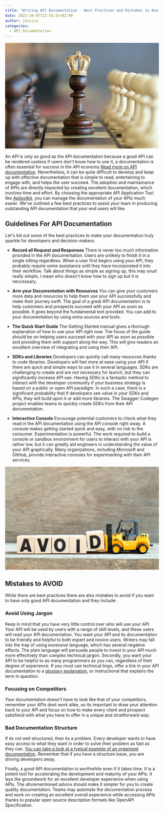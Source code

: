 ```yaml
---
title: "Writing API Documentation - Best Practices and Mistakes to Avoid"
date: 2022-10-07T12:55:31+02:00
author: jessica
categories:
  - API Documentation
---
```


![Best practice](./best-practices.webp "Best practices. Photo from Pexels.com")

An API is only as good as the API documentation because a good API can be rendered useless if users don't know how to use it, a documentation is often essential for success in the API economy [Read more on API documentation](/blog/api-documentation-top-tools-and-using-them-right/). Nevertheless, it can be quite difficult to develop and keep up with effective documentation that is simple to read, entertaining to engage with, and helps the user succeed. The adoption and maintainance of APIs are directly impacted by creating excellent documentation, which involves time and effort. By choosing the appropriate API Application Tool like [Apitoolkit](https://app.apitoolkit.io), you can manage the documentation of your APIs much easier.  We've outlined a few best practices to assist your team in producing outstanding API documentation that your end users will like. 

## Guidelines For API Documentation
Let's list out some of the best practices to make your documentation truly sparkle for developers and decision-makers.
- **Record all Request and Responses**
There is never too much information provided in the API documentation. Users are unlikely to finish it in a single sitting regardless. When a user first begins using your API, they probably require some assistance until they have incorporated it into their workflow. Talk about things as simple as signing up, this may soud really simple, I mean who doesn't know how to sign up but it is neccessary.

- **Arm your Documentation with Resources**
You can give your customers more data and resources to help them use your API successfully and make their journey swift. The goal of a great API documentation is to help customers and prospects succeed with your API as soon as possible. It goes beyond the fundamental text provided. You can add to your documentation by using extra sources and tools.

- **The Quick Start Guide**
The Getting Started manual gives a thorough explanation of how to use your API right now. The focus of the guide should be on helping users succeed with your API as soon as possible and providing them with support along the way. This will give readers an excellent overview of integrating and using their API.

- **SDKs and Libraries**
Developers can quickly call many resources thanks to code libraries. Developers will feel more at ease using your API if there are quick and simple ways to use it in several languages. SDKs are challenging to create and are not necessary for launch, but they can significantly increase API use. Having SDKs is a fantastic method to interact with the developer community if your business strategy is based on a public or open API paradigm. In such a case, there is a significant probability that if developers see value in your SDKs and APIs, they will build upon it or add more libraries. The Swagger Codegen project enables teams to quickly create SDKs from their API documentation.

- **Interactive Console**
Encourage potential customers to check what they read in the API documentation using the API console right away. A console makes getting started quick and easy, with no risk to the consumer. Experimentation is powerful. The work required to build a console or sandbox environment for users to interact with your API is rather low, but it can greatly aid engineers in understanding the value of your API graphically. Many organizations, including Microsoft and GitHub, provide interactive consoles for experimenting with their API services.

![mistakes-to-avoid](./mistakes-to-avoid.jpg "Photos by Bankrs on Istock")

## Mistakes to AVOID
While there are best practices there are also mistakes to avoid if you want to have only good API documentation and they include:

### Avoid Using Jargon
Keep in mind that you have very little control over who will use your API. Your API will be used by users with a range of skill levels, and these users will read your API documentation. You want your API and its documentation to be friendly and helpful to both expert and novice users. Writers may fall into the trap of using excessive language, which has several negative effects. The plain language will persuade people to invest in your API much more effectively than complex technical jargon. Secondly, you want your API to be helpful to as many programmers as you can, regardless of their degree of experience. If you must use technical lingo, offer a link in your API documentation to a [glossary  explanation](https://rapidapi.com/blog/api-glossary/), or instructional that explains the term in question.

### Focusing on Competitors
Your documentation doesn't have to look like that of your competitors, remember your APIs dont work alike, so its important to draw your attention back to your API and focus on how to make every client and prospect satisfiesd with what you have to offer in a unique and straitforward way. 

### Bad Documentation Structure
If its not well structured, then its a problem. Every developer wants to have easy access to what they want in order to solve their problem as fast as they can. [You can take a look at a typical example of an organized documentation](https://apitoolkit.io).  Remember that if you have a structure issue, you are driving developers away.


Finally, a good API documentation is worthwhile even if it takes time. It is a potent tool for accelerating the development and maturity of your APIs. It lays the groundwork for an excellent developer experience when using APIs. The aforementioned advice should make it simpler for you to create quality documentation. Teams may automate the documentation process and work on creating an excellent overall experience while accessing APIs thanks to popular open source description formats like OpenAPI Specification.
